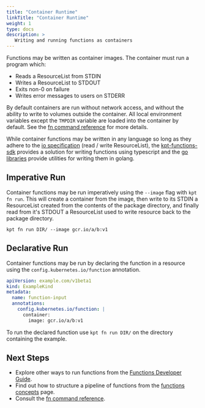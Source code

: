 ```yaml
---
title: "Container Runtime"
linkTitle: "Container Runtime"
weight: 1
type: docs
description: >
   Writing and running functions as containers
---
```


Functions may be written as container images. The container must run a program
which:

- Reads a ResourceList from STDIN
- Writes a ResourceList to STDOUT
- Exits non-0 on failure
- Writes error messages to users on STDERR

By default containers are run without network access, and without the ability
to write to volumes outside the container. All local environment variables
except the `TMPDIR` variable are loaded into the container by default. See the
[fn command reference] for more details.

While container functions may be written in any language so long as they
adhere to the [io specification] (read / write ResourceList), the
[kpt-functions-sdk] provides a solution for writing functions using typescript
and the [go libraries] provide utilities for writing them in golang.

## Imperative Run

Container functions may be run imperatively using the `--image` flag with
`kpt fn run`. This will create a container from the image, then write to its
STDIN a ResourceList created from the contents of the package directory, and
finally read from it's STDOUT a ResourceList used to write resource back to
the package directory.

```shell
kpt fn run DIR/ --image gcr.io/a/b:v1
```

## Declarative Run

Container functions may be run by declaring the function in a resource using
the `config.kubernetes.io/function` annotation.

```yaml
apiVersion: example.com/v1beta1
kind: ExampleKind
metadata:
  name: function-input
  annotations:
    config.kubernetes.io/function: |
      container:
        image: gcr.io/a/b:v1
```

To run the declared function use `kpt fn run DIR/` on the directory containing
the example.

## Next Steps

- Explore other ways to run functions from the [Functions Developer Guide].
- Find out how to structure a pipeline of functions from the
  [functions concepts] page.
- Consult the [fn command reference].

[io specification]: https://github.com/kubernetes-sigs/kustomize/blob/master/cmd/config/docs/api-conventions/functions-spec.md
[kpt-functions-sdk]: https://github.com/GoogleContainerTools/kpt-functions-sdk
[go libraries]: /guides/producer/functions/golang/
[Functions Developer Guide]: /guides/producer/functions/
[functions concepts]: /concepts/functions/
[fn command reference]: /reference/fn/
